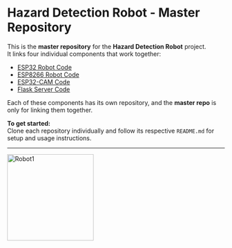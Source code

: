 # Hazard Detection Robot - Master Repository

This is the **master repository** for the **Hazard Detection Robot** project.  
It links four individual components that work together:

- [ESP32 Robot Code](https://github.com/jithangowda/ESP-Robot.git)
- [ESP8266 Robot Code](https://github.com/jithangowda/ESP-8266-Robot.git)
- [ESP32-CAM Code](https://github.com/jithangowda/ESP-CAM-Robot.git)
- [Flask Server Code](https://github.com/jithangowda/Flask-Robot.git)

Each of these components has its own repository, and the **master repo** is only for linking them together.


**To get started:**  
Clone each repository individually and follow its respective `README.md` for setup and usage instructions.

---

<img src="images/system_overview.png" alt="Robot1" height="200"/>

